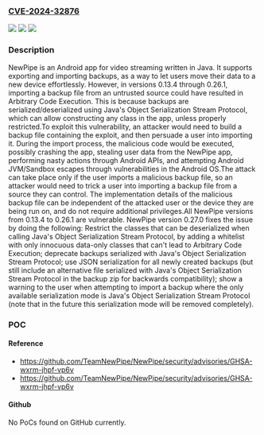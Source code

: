 ### [CVE-2024-32876](https://cve.mitre.org/cgi-bin/cvename.cgi?name=CVE-2024-32876)
![](https://img.shields.io/static/v1?label=Product&message=NewPipe&color=blue)
![](https://img.shields.io/static/v1?label=Version&message=%3D%20%3E%3D%200.13.4%2C%20%3C%200.27.0%20&color=brighgreen)
![](https://img.shields.io/static/v1?label=Vulnerability&message=CWE-502%3A%20Deserialization%20of%20Untrusted%20Data&color=brighgreen)

### Description

NewPipe is an Android app for video streaming written in Java. It supports exporting and importing backups, as a way to let users move their data to a new device effortlessly. However, in versions 0.13.4 through 0.26.1, importing a backup file from an untrusted source could have resulted in Arbitrary Code Execution. This is because backups are serialized/deserialized using Java's Object Serialization Stream Protocol, which can allow constructing any class in the app, unless properly restricted.To exploit this vulnerability, an attacker would need to build a backup file containing the exploit, and then persuade a user into importing it. During the import process, the malicious code would be executed, possibly crashing the app, stealing user data from the NewPipe app, performing nasty actions through Android APIs, and attempting Android JVM/Sandbox escapes through vulnerabilities in the Android OS.The attack can take place only if the user imports a malicious backup file, so an attacker would need to trick a user into importing a backup file from a source they can control. The implementation details of the malicious backup file can be independent of the attacked user or the device they are being run on, and do not require additional privileges.All NewPipe versions from 0.13.4 to 0.26.1 are vulnerable. NewPipe version 0.27.0 fixes the issue by doing the following: Restrict the classes that can be deserialized when calling Java's Object Serialization Stream Protocol, by adding a whitelist with only innocuous data-only classes that can't lead to Arbitrary Code Execution; deprecate backups serialized with Java's Object Serialization Stream Protocol; use JSON serialization for all newly created backups (but still include an alternative file serialized with Java's Object Serialization Stream Protocol in the backup zip for backwards compatibility); show a warning to the user when attempting to import a backup where the only available serialization mode is Java's Object Serialization Stream Protocol (note that in the future this serialization mode will be removed completely).

### POC

#### Reference
- https://github.com/TeamNewPipe/NewPipe/security/advisories/GHSA-wxrm-jhpf-vp6v
- https://github.com/TeamNewPipe/NewPipe/security/advisories/GHSA-wxrm-jhpf-vp6v

#### Github
No PoCs found on GitHub currently.


